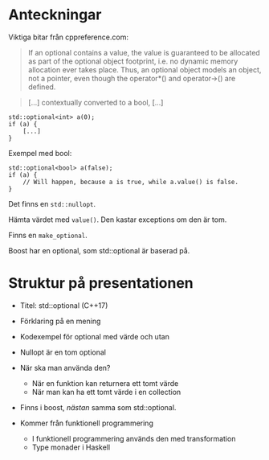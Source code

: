 Anteckningar
============
Viktiga bitar från cppreference.com:

> If an optional<T> contains a value, the value is guaranteed to be allocated as part of the 
> optional object footprint, i.e. no dynamic memory allocation ever takes place. Thus, an optional 
> object models an object, not a pointer, even though the operator*() and operator->() are defined.

> [...] contextually converted to a bool, [...]

    std::optional<int> a(0);
    if (a) {
        [...]
    }

Exempel med bool:

    std::optional<bool> a(false);
    if (a) {
        // Will happen, because a is true, while a.value() is false.
    }

Det finns en `std::nullopt`.

Hämta värdet med `value()`. Den kastar exceptions om den är tom.

Finns en `make_optional`.

Boost har en optional, som std::optional är baserad på.

Struktur på presentationen
==========================
- Titel: std::optional (C++17)
- Förklaring på en mening
- Kodexempel för optional med värde och utan
- Nullopt är en tom optional
- När ska man använda den?
    + När en funktion kan returnera ett tomt värde
    + När man kan ha ett tomt värde i en collection
- Finns i boost, _nästan_ samma som std::optional.

- Kommer från funktionell programmering
    + I funktionell programmering används den med transformation
    + Type monader i Haskell
